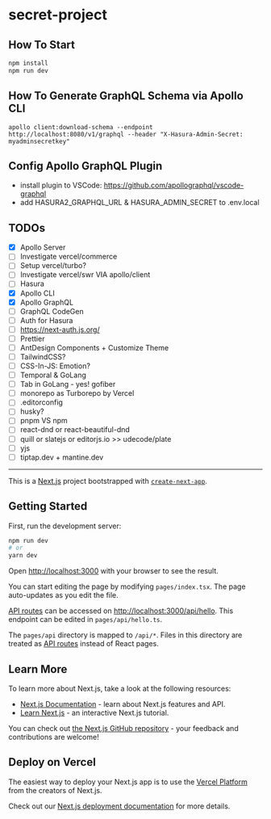 # secret-project

## How To Start

```bash
npm install
npm run dev
```

## How To Generate GraphQL Schema via Apollo CLI

```
apollo client:download-schema --endpoint http://localhost:8080/v1/graphql --header "X-Hasura-Admin-Secret: myadminsecretkey"
```

## Config Apollo GraphQL Plugin

- install plugin to VSCode: https://github.com/apollographql/vscode-graphql
- add HASURA2_GRAPHQL_URL & HASURA_ADMIN_SECRET to .env.local

## TODOs

- [x] Apollo Server
- [ ] Investigate vercel/commerce
- [ ] Setup vercel/turbo?
- [ ] Investigate vercel/swr VIA apollo/client
- [ ] Hasura
- [x] Apollo CLI
- [x] Apollo GraphQL
- [ ] GraphQL CodeGen
- [ ] Auth for Hasura
- [ ] https://next-auth.js.org/
- [ ] Prettier
- [ ] AntDesign Components + Customize Theme
- [ ] TailwindCSS?
- [ ] CSS-In-JS: Emotion?
- [ ] Temporal & GoLang
- [ ] Tab in GoLang - yes! gofiber
- [ ] monorepo as Turborepo by Vercel
- [ ] .editorconfig
- [ ] husky?
- [ ] pnpm VS npm
- [ ] react-dnd or react-beautiful-dnd
- [ ] quill or slatejs or editorjs.io >> udecode/plate
- [ ] yjs
- [ ] tiptap.dev + mantine.dev

---

This is a [Next.js](https://nextjs.org/) project bootstrapped with [`create-next-app`](https://github.com/vercel/next.js/tree/canary/packages/create-next-app).

## Getting Started

First, run the development server:

```bash
npm run dev
# or
yarn dev
```

Open [http://localhost:3000](http://localhost:3000) with your browser to see the result.

You can start editing the page by modifying `pages/index.tsx`. The page auto-updates as you edit the file.

[API routes](https://nextjs.org/docs/api-routes/introduction) can be accessed on [http://localhost:3000/api/hello](http://localhost:3000/api/hello). This endpoint can be edited in `pages/api/hello.ts`.

The `pages/api` directory is mapped to `/api/*`. Files in this directory are treated as [API routes](https://nextjs.org/docs/api-routes/introduction) instead of React pages.

## Learn More

To learn more about Next.js, take a look at the following resources:

- [Next.js Documentation](https://nextjs.org/docs) - learn about Next.js features and API.
- [Learn Next.js](https://nextjs.org/learn) - an interactive Next.js tutorial.

You can check out [the Next.js GitHub repository](https://github.com/vercel/next.js/) - your feedback and contributions are welcome!

## Deploy on Vercel

The easiest way to deploy your Next.js app is to use the [Vercel Platform](https://vercel.com/new?utm_medium=default-template&filter=next.js&utm_source=create-next-app&utm_campaign=create-next-app-readme) from the creators of Next.js.

Check out our [Next.js deployment documentation](https://nextjs.org/docs/deployment) for more details.
